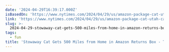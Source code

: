```yaml
---
date: '2024-04-29T16:39:17.000Z'
isBasedOn: 'https://www.nytimes.com/2024/04/29/us/amazon-package-cat-utah-california.html'
link: 'https://www.nytimes.com/2024/04/29/us/amazon-package-cat-utah-california.html'
slug: >-
  2024-04-29-stowaway-cat-gets-500-miles-from-home-in-amazon-returns-box-the-new-york
tags:
  - fun
title: 'Stowaway Cat Gets 500 Miles from Home in Amazon Returns Box - The New York '
---
```



